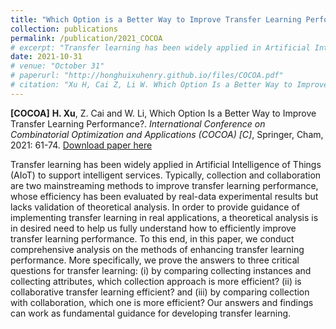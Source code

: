 ```yaml
---
title: "Which Option is a Better Way to Improve Transfer Learning Performance?"
collection: publications
permalink: /publication/2021_COCOA
# excerpt: "Transfer learning has been widely applied in Artificial Intelligence of Things (AIoT) to support intelligent services. Typically, collection and collaboration are two mainstreaming methods to improve transfer learning performance, whose efficiency has been evaluated by real-data experimental results but lacks validation of theoretical analysis. In order to provide guidance of implementing transfer learning in real applications, a theoretical analysis is in desired need to help us fully understand how to efficiently improve transfer learning performance. To this end, in this paper, we conduct comprehensive analysis on the methods of enhancing transfer learning performance. More specifically, we prove the answers to three critical questions for transfer learning: (i) by comparing collecting instances and collecting attributes, which collection approach is more efficient? (ii) is collaborative transfer learning efficient? and (iii) by comparing collection with collaboration, which one is more efficient? Our answers and findings can work as fundamental guidance for developing transfer learning."
date: 2021-10-31
# venue: "October 31"
# paperurl: "http://honghuixuhenry.github.io/files/COCOA.pdf"
# citation: "Xu H, Cai Z, Li W. Which Option Is a Better Way to Improve Transfer Learning Performance?[C]//Combinatorial Optimization and Applications: 15th International Conference, COCOA 2021, Tianjin, China, December 17–19, 2021, Proceedings. Cham: Springer International Publishing, 2021: 61-74."
---
```


**[COCOA]** **H. Xu**, Z. Cai and W. Li, Which Option Is a Better Way to Improve Transfer Learning Performance?. _International Conference on Combinatorial Optimization and Applications (COCOA) [C]_, Springer, Cham, 2021: 61-74. [Download paper here](http://honghuixuhenry.github.io/files/COCOA.pdf)

Transfer learning has been widely applied in Artificial Intelligence of Things (AIoT) to support intelligent services. Typically, collection and collaboration are two mainstreaming methods to improve transfer learning performance, whose efficiency has been evaluated by real-data experimental results but lacks validation of theoretical analysis. In order to provide guidance of implementing transfer learning in real applications, a theoretical analysis is in desired need to help us fully understand how to efficiently improve transfer learning performance. To this end, in this paper, we conduct comprehensive analysis on the methods of enhancing transfer learning performance. More specifically, we prove the answers to three critical questions for transfer learning: (i) by comparing collecting instances and collecting attributes, which collection approach is more efficient? (ii) is collaborative transfer learning efficient? and (iii) by comparing collection with collaboration, which one is more efficient? Our answers and findings can work as fundamental guidance for developing transfer learning.

<!-- Recommended citation: Xu H, Cai Z, Li W. Which Option Is a Better Way to Improve Transfer Learning Performance?[C]//Combinatorial Optimization and Applications: 15th International Conference, COCOA 2021, Tianjin, China, December 17–19, 2021, Proceedings. Cham: Springer International Publishing, 2021: 61-74. -->
